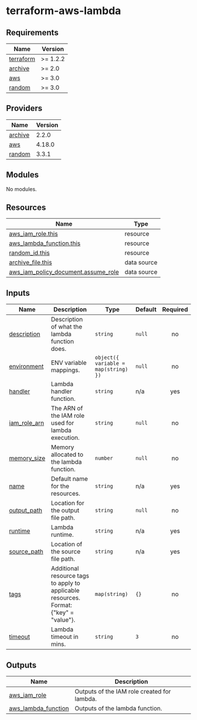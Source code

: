 # terraform-aws-lambda

<!-- BEGINNING OF PRE-COMMIT-TERRAFORM DOCS HOOK -->
## Requirements

| Name | Version |
|------|---------|
| <a name="requirement_terraform"></a> [terraform](#requirement\_terraform) | >= 1.2.2 |
| <a name="requirement_archive"></a> [archive](#requirement\_archive) | >= 2.0 |
| <a name="requirement_aws"></a> [aws](#requirement\_aws) | >= 3.0 |
| <a name="requirement_random"></a> [random](#requirement\_random) | >= 3.0 |

## Providers

| Name | Version |
|------|---------|
| <a name="provider_archive"></a> [archive](#provider\_archive) | 2.2.0 |
| <a name="provider_aws"></a> [aws](#provider\_aws) | 4.18.0 |
| <a name="provider_random"></a> [random](#provider\_random) | 3.3.1 |

## Modules

No modules.

## Resources

| Name | Type |
|------|------|
| [aws_iam_role.this](https://registry.terraform.io/providers/hashicorp/aws/latest/docs/resources/iam_role) | resource |
| [aws_lambda_function.this](https://registry.terraform.io/providers/hashicorp/aws/latest/docs/resources/lambda_function) | resource |
| [random_id.this](https://registry.terraform.io/providers/hashicorp/random/latest/docs/resources/id) | resource |
| [archive_file.this](https://registry.terraform.io/providers/hashicorp/archive/latest/docs/data-sources/file) | data source |
| [aws_iam_policy_document.assume_role](https://registry.terraform.io/providers/hashicorp/aws/latest/docs/data-sources/iam_policy_document) | data source |

## Inputs

| Name | Description | Type | Default | Required |
|------|-------------|------|---------|:--------:|
| <a name="input_description"></a> [description](#input\_description) | Description of what the lambda function does. | `string` | `null` | no |
| <a name="input_environment"></a> [environment](#input\_environment) | ENV variable mappings. | `object({ variable = map(string) })` | `null` | no |
| <a name="input_handler"></a> [handler](#input\_handler) | Lambda handler function. | `string` | n/a | yes |
| <a name="input_iam_role_arn"></a> [iam\_role\_arn](#input\_iam\_role\_arn) | The ARN of the IAM role used for lambda execution. | `string` | `null` | no |
| <a name="input_memory_size"></a> [memory\_size](#input\_memory\_size) | Memory allocated to the lambda function. | `number` | `null` | no |
| <a name="input_name"></a> [name](#input\_name) | Default name for the resources. | `string` | n/a | yes |
| <a name="input_output_path"></a> [output\_path](#input\_output\_path) | Location for the output file path. | `string` | `null` | no |
| <a name="input_runtime"></a> [runtime](#input\_runtime) | Lambda runtime. | `string` | n/a | yes |
| <a name="input_source_path"></a> [source\_path](#input\_source\_path) | Location of the source file path. | `string` | n/a | yes |
| <a name="input_tags"></a> [tags](#input\_tags) | Additional resource tags to apply to applicable resources. Format: {"key" = "value"}. | `map(string)` | `{}` | no |
| <a name="input_timeout"></a> [timeout](#input\_timeout) | Lambda timeout in mins. | `string` | `3` | no |

## Outputs

| Name | Description |
|------|-------------|
| <a name="output_aws_iam_role"></a> [aws\_iam\_role](#output\_aws\_iam\_role) | Outputs of the IAM role created for lambda. |
| <a name="output_aws_lambda_function"></a> [aws\_lambda\_function](#output\_aws\_lambda\_function) | Outputs of the lambda function. |
<!-- END OF PRE-COMMIT-TERRAFORM DOCS HOOK -->
